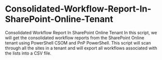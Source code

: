 # Consolidated-Workflow-Report-In-SharePoint-Online-Tenant
Consolidated Workflow Report In SharePoint Online Tenant
In this script, we will get the consolidated workflow reports from the SharePoint Online tenant using PowerShell CSOM and PnP PowerShell. This script will scan through all the sites in a tenant and will export all workflows associated with the lists into a CSV file.
